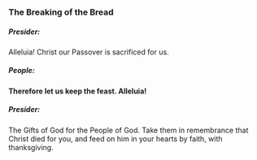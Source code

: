 ### The Breaking of the Bread
##### Presider:
Alleluia! Christ our Passover is sacrificed for us.

##### **People:**
**Therefore let us keep the feast. Alleluia!**

##### Presider:
The Gifts of God for the People of God. Take them in remembrance that Christ died for you, and feed on him in your hearts by faith, with thanksgiving.
